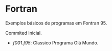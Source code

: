 # Fortran

Exemplos básicos de programas em Fontran 95.

Commited Inicial.

* *f001.f95*: Classico Programa Olá Mundo.

